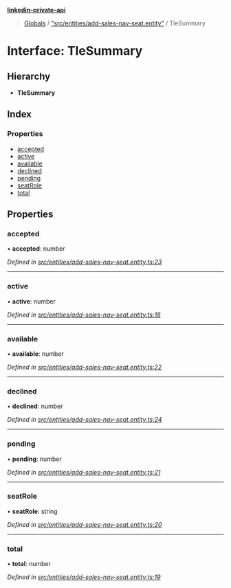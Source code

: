 **[linkedin-private-api](../README.md)**

> [Globals](../globals.md) / ["src/entities/add-sales-nav-seat.entity"](../modules/_src_entities_add_sales_nav_seat_entity_.md) / TleSummary

# Interface: TleSummary

## Hierarchy

* **TleSummary**

## Index

### Properties

* [accepted](_src_entities_add_sales_nav_seat_entity_.tlesummary.md#accepted)
* [active](_src_entities_add_sales_nav_seat_entity_.tlesummary.md#active)
* [available](_src_entities_add_sales_nav_seat_entity_.tlesummary.md#available)
* [declined](_src_entities_add_sales_nav_seat_entity_.tlesummary.md#declined)
* [pending](_src_entities_add_sales_nav_seat_entity_.tlesummary.md#pending)
* [seatRole](_src_entities_add_sales_nav_seat_entity_.tlesummary.md#seatrole)
* [total](_src_entities_add_sales_nav_seat_entity_.tlesummary.md#total)

## Properties

### accepted

•  **accepted**: number

*Defined in [src/entities/add-sales-nav-seat.entity.ts:23](https://github.com/cosiall/linkedin-private-api/blob/e4e3ce2/src/entities/add-sales-nav-seat.entity.ts#L23)*

___

### active

•  **active**: number

*Defined in [src/entities/add-sales-nav-seat.entity.ts:18](https://github.com/cosiall/linkedin-private-api/blob/e4e3ce2/src/entities/add-sales-nav-seat.entity.ts#L18)*

___

### available

•  **available**: number

*Defined in [src/entities/add-sales-nav-seat.entity.ts:22](https://github.com/cosiall/linkedin-private-api/blob/e4e3ce2/src/entities/add-sales-nav-seat.entity.ts#L22)*

___

### declined

•  **declined**: number

*Defined in [src/entities/add-sales-nav-seat.entity.ts:24](https://github.com/cosiall/linkedin-private-api/blob/e4e3ce2/src/entities/add-sales-nav-seat.entity.ts#L24)*

___

### pending

•  **pending**: number

*Defined in [src/entities/add-sales-nav-seat.entity.ts:21](https://github.com/cosiall/linkedin-private-api/blob/e4e3ce2/src/entities/add-sales-nav-seat.entity.ts#L21)*

___

### seatRole

•  **seatRole**: string

*Defined in [src/entities/add-sales-nav-seat.entity.ts:20](https://github.com/cosiall/linkedin-private-api/blob/e4e3ce2/src/entities/add-sales-nav-seat.entity.ts#L20)*

___

### total

•  **total**: number

*Defined in [src/entities/add-sales-nav-seat.entity.ts:19](https://github.com/cosiall/linkedin-private-api/blob/e4e3ce2/src/entities/add-sales-nav-seat.entity.ts#L19)*
